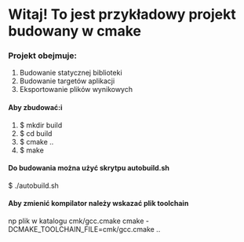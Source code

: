 Witaj! To jest przykładowy projekt budowany w cmake
===================================================

### Projekt obejmuje:
1. Budowanie statycznej biblioteki
2. Budowanie targetów aplikacji
3. Eksportowanie plików wynikowych

#### Aby zbudować:i
1. $ mkdir build
2. $ cd build
3. $ cmake ..
4. $ make

#### Do budowania można użyć skrytpu autobuild.sh
$ ./autobuild.sh

#### Aby zmienić kompilator należy wskazać plik toolchain
np plik w katalogu cmk/gcc.cmake
cmake -DCMAKE_TOOLCHAIN_FILE=cmk/gcc.cmake ..
 
